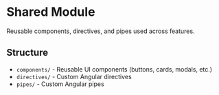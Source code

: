 # Shared Module

Reusable components, directives, and pipes used across features.

## Structure

- `components/` - Reusable UI components (buttons, cards, modals, etc.)
- `directives/` - Custom Angular directives
- `pipes/` - Custom Angular pipes



